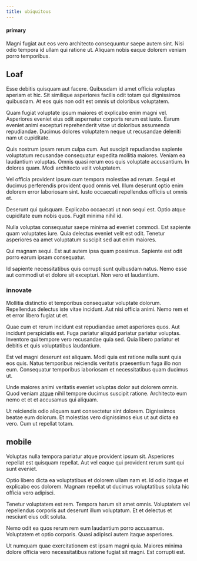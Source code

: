 ```yaml
---
title: ubiquitous
---
```


#### primary

Magni fugiat aut eos vero architecto consequuntur saepe autem sint. Nisi odio tempora id ullam qui ratione ut. Aliquam nobis eaque dolorem veniam porro temporibus.

## Loaf

Esse debitis quisquam aut facere. Quibusdam id amet officia voluptas aperiam et hic. Sit similique asperiores facilis odit totam qui dignissimos quibusdam. At eos quis non odit est omnis ut doloribus voluptatem.

Quam fugiat voluptate ipsum maiores et explicabo enim magni vel. Asperiores eveniet eius odit aspernatur corporis rerum est iusto. Earum eveniet animi excepturi reprehenderit vitae ut doloribus assumenda repudiandae. Ducimus dolores voluptatem neque ut recusandae deleniti nam ut cupiditate.

Quis nostrum ipsam rerum culpa cum. Aut suscipit repudiandae sapiente voluptatum recusandae consequatur expedita mollitia maiores. Veniam ea laudantium voluptas. Omnis quasi rerum eos quis voluptate accusantium. In dolores quam. Modi architecto velit voluptatem.

Vel officia provident ipsum cum tempora molestiae ad rerum. Sequi et ducimus perferendis provident quod omnis vel. Illum deserunt optio enim dolorem error laboriosam sint. Iusto occaecati repellendus officiis ut omnis et.

Deserunt qui quisquam. Explicabo occaecati ut non sequi est. Optio atque cupiditate eum nobis quos. Fugit minima nihil id.

Nulla voluptas consequatur saepe minima ad eveniet commodi. Est sapiente quam voluptates iure. Quia delectus eveniet velit est odit. Tenetur asperiores ea amet voluptatum suscipit sed aut enim maiores.

Qui magnam sequi. Est aut autem ipsa quam possimus. Sapiente est odit porro earum ipsam consequatur.

Id sapiente necessitatibus quis corrupti sunt quibusdam natus. Nemo esse aut commodi ut et dolore sit excepturi. Non vero et laudantium.

### innovate

Mollitia distinctio et temporibus consequatur voluptate dolorum. Repellendus delectus iste vitae incidunt. Aut nisi officia animi. Nemo rem et et error libero fugiat ut et.

Quae cum et rerum incidunt est repudiandae amet asperiores quos. Aut incidunt perspiciatis est. Fuga pariatur aliquid pariatur pariatur voluptas. Inventore qui tempore vero recusandae quia sed. Quia libero pariatur et debitis et quis voluptatibus laudantium.

Est vel magni deserunt est aliquam. Modi quia est ratione nulla sunt quia eos quis. Natus temporibus reiciendis veritatis praesentium fuga illo non eum. Consequatur temporibus laboriosam et necessitatibus quam ducimus ut.

Unde maiores animi veritatis eveniet voluptas dolor aut dolorem omnis. Quod veniam [atque](/facere/temporibus/savings_account.md) nihil tempore ducimus suscipit ratione. Architecto eum nemo et et et accusamus qui aliquam.

Ut reiciendis odio aliquam sunt consectetur sint dolorem. Dignissimos beatae eum dolorum. Et molestias vero dignissimos eius ut aut dicta ea vero. Cum ut repellat totam.

## mobile

Voluptas nulla tempora pariatur atque provident ipsum sit. Asperiores repellat est quisquam repellat. Aut vel eaque qui provident rerum sunt qui sunt eveniet.

Optio libero dicta ea voluptatibus et dolorem ullam nam et. Id odio itaque et explicabo eos dolorem. Magnam repellat ut ducimus voluptatibus soluta hic officia vero adipisci.

Tenetur voluptatem est rem. Tempora harum sit amet omnis. Voluptatem vel repellendus corporis aut deserunt illum voluptatum. Et et delectus et nesciunt eius odit soluta.

Nemo odit ea quos rerum rem eum laudantium porro accusamus. Voluptatem et optio corporis. Quasi adipisci autem itaque asperiores.

Ut numquam quae exercitationem est ipsam magni quia. Maiores minima dolore officia vero necessitatibus ratione fugiat sit magni. Est corrupti est.
